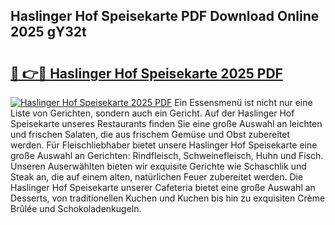 ## Haslinger Hof Speisekarte PDF Download Online 2025 gY32t

# <h2><a href="http://gccy69m.nevu.top/?p=Haslinger+Hof+Speisekarte">🔗 👉🔴 Haslinger Hof Speisekarte 2025 PDF</a></h2>

[![Haslinger Hof Speisekarte 2025 PDF](https://i.imgur.com/dBaPXMq.png)](http://gccy69m.nevu.top/?p=Haslinger+Hof+Speisekarte)
Ein Essensmenü ist nicht nur eine Liste von Gerichten, sondern auch ein Gericht. Auf der Haslinger Hof Speisekarte unseres Restaurants finden Sie eine große Auswahl an leichten und frischen Salaten, die aus frischem Gemüse und Obst zubereitet werden. Für Fleischliebhaber bietet unsere Haslinger Hof Speisekarte eine große Auswahl an Gerichten: Rindfleisch, Schweinefleisch, Huhn und Fisch. Unseren Auserwählten bieten wir exquisite Gerichte wie Schaschlik und Steak an, die auf einem alten, natürlichen Feuer zubereitet werden. Die Haslinger Hof Speisekarte unserer Cafeteria bietet eine große Auswahl an Desserts, von traditionellen Kuchen und Kuchen bis hin zu exquisiten Crème Brûlée und Schokoladenkugeln.
